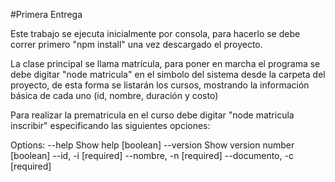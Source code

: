 #Primera Entrega

Este trabajo se ejecuta inicialmente por consola, para hacerlo se debe correr primero "npm install" una vez descargado el proyecto.

La clase principal se llama matrícula, para poner en marcha el programa se debe digitar "node matricula" en el simbolo del sistema desde la carpeta del proyecto, de esta forma se listarán los cursos, mostrando la información básica de cada uno (id, nombre, duración y costo)

Para realizar la prematricula en el curso debe digitar "node matricula inscribir" especificando las siguientes opciones:

Options:
  --help           Show help                                           [boolean]
  --version        Show version number                                 [boolean]
  --id, -i                                                            [required]
  --nombre, -n                                                        [required]
  --documento, -c                                                     [required]





